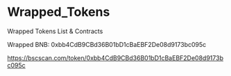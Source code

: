 # Wrapped_Tokens
Wrapped Tokens List &amp; Contracts


Wrapped BNB:
0xbb4CdB9CBd36B01bD1cBaEBF2De08d9173bc095c


https://bscscan.com/token/0xbb4CdB9CBd36B01bD1cBaEBF2De08d9173bc095c
